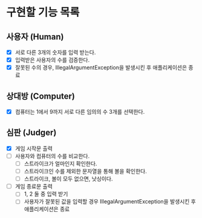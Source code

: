 # 구현할 기능 목록
## 사용자 (Human)
- [x] 서로 다른 3개의 숫자를 입력 받는다.
- [x] 입력받은 사용자의 수를 검증한다.
- [x] 잘못된 수의 경우, IllegalArgumentException을 발생시킨 후 애플리케이션은 종료

## 상대방 (Computer)
- [x] 컴퓨터는 1에서 9까지 서로 다른 임의의 수 3개를 선택한다.

## 심판 (Judger)
- [x] 게임 시작문 출력
- [ ] 사용자와 컴퓨터의 수를 비교한다.
  - [ ] 스트라이크가 얼마인지 확인한다.
  - [ ] 스트라이크인 수를 제외한 문자열을 통해 볼을 확인한다.
  - [ ] 스트라이크, 볼이 모두 없으면, 낫싱이다.
- [ ] 게임 종료문 출력
  - [ ] 1, 2 둘 중 입력 받기
  - [ ] 사용자가 잘못된 값을 입력할 경우 IllegalArgumentException을 발생시킨 후 애플리케이션은 종료
